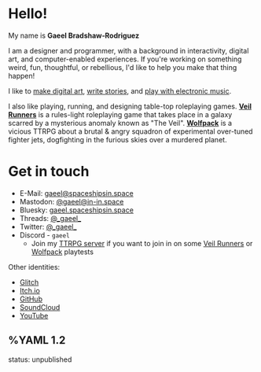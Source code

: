 # Hello!
My name is __Gaeel&nbsp;Bradshaw‑Rodriguez__

I am a designer and programmer, with a background in interactivity, digital art, and computer-enabled experiences. If you're working on something weird, fun, thoughtful, or rebellious, I'd like to help you make that thing happen!

I like to [make digital art](/nebulae), [write stories](/random/spacefarer), and [play with electronic music](/things/olegtron4060).

I also like playing, running, and designing table-top roleplaying games.
[**Veil Runners**](/veil-runners) is a rules-light roleplaying game that takes place in a galaxy scarred by a mysterious anomaly known as "The Veil".
[**Wolfpack**](/wolfpack) is a vicious TTRPG about a brutal & angry squadron of experimental over-tuned fighter jets, dogfighting in the furious skies over a murdered planet.

# Get in touch <a id="contact" aria-hidden="true"></a>

  * E-Mail: [gaeel@spaceshipsin.space](mailto:gaeel@spaceshipsin.space)
  * Mastodon: [@gaeel@in-in.space](https://im-in.space/@gaeel)<a rel="me" style="display: none;" href="https://im-in.space/@gaeel"></a>
  * Bluesky: [gaeel.spaceshipsin.space](https://bsky.app/profile/gaeel.spaceshipsin.space)
  * Threads: [@\_gaeel\_](https://www.threads.net/@_gaeel_)
  * Twitter: [@\_gaeel\_](https://twitter.com/_gaeel_)
  * Discord - `gaeel`
    * Join my [TTRPG server](https://discord.gg/2hJbm7VnJa) if you want to join in on some [Veil&nbsp;Runners](/veil-runners) or [Wolfpack](/wolfpack) playtests

Other identities:
  * [Glitch](https://glitch.com/@gaeel)
  * [Itch.io](https://gaeel.itch.io/)
  * [GitHub](https://github.com/Bradshaw)
  * [SoundCloud](https://soundcloud.com/freelancer-epic)
  * [YouTube](https://www.youtube.com/channel/UCHY1DlIho8kNykWSpDHL7qQ)

%YAML 1.2
---
status: unpublished
